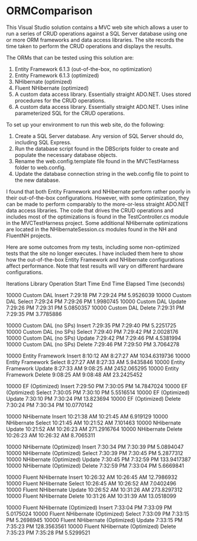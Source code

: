 # ORMComparison

This Visual Studio solution contains a MVC web site which allows a user to run a series of CRUD operations against a SQL Server database using one or more ORM frameworks and data access libraries.  The site records the time taken to perform the CRUD operations and displays the results.

The ORMs that can be tested using this solution are:

1) Entity Framework 6.1.3 (out-of-the-box, no optimization)
2) Entity Framework 6.1.3 (optimized)
3) NHibernate (optimized)
4) Fluent NHibernate (optimized)
5) A custom data access library.  Essentially straight ADO.NET.  Uses stored procedures for the CRUD operations.
6) A custom data access library.  Essentially straight ADO.NET.  Uses inline parameterized SQL for the CRUD operations.

To set up your environment to run this web site, do the following:

1) Create a SQL Server database.  Any version of SQL Server should do, including SQL Express.
2) Run the database script found in the DBScripts folder to create and populate the necessary database objects.  
3) Rename the web.config.template file found in the MVCTestHarness folder to web.config.
4) Update the database connection string in the web.config file to point to the new database.


I found that both Entity Framework and NHibernate perform rather poorly in their out-of-the-box configurations.  However, with some optimization, they can be made to perform comparably to the more-or-less straight ADO.NET data access libraries.  The code that drives the CRUD operations and includes most of the optimizations is found in the TestController.cs module in the MVCTestHarness project.  Some additional NHibernate optimizations are located in the NHibernateSession.cs modules found in the NH and FluentNH projects.

Here are some outcomes from my tests, including some non-optimized tests that the site no longer executes.  I have included them here to show how the out-of-the-box Entity Framework and NHibernate configurations affect performance.  Note that test results will vary on different hardware configurations.

Iterations  Library                        Operation  Start Time   End Time     Elapsed Time (seconds)

10000       Custom DAL                     Insert     7:29:18 PM   7:29:24 PM   5.9526039
10000       Custom DAL                     Select     7:29:24 PM   7:29:26 PM   1.9980745
10000       Custom DAL                     Update     7:29:26 PM   7:29:31 PM   5.0850357
10000       Custom DAL                     Delete     7:29:31 PM   7:29:35 PM   3.7785886

10000       Custom DAL (no SPs)            Insert     7:29:35 PM   7:29:40 PM   5.2251725
10000       Custom DAL (no SPs)            Select     7:29:40 PM   7:29:42 PM   2.0028176
10000       Custom DAL (no SPs)            Update     7:29:42 PM   7:29:46 PM   4.5381994
10000       Custom DAL (no SPs)            Delete     7:29:46 PM   7:29:50 PM   3.7064278

10000       Entity Framework               Insert     8:10:12 AM   8:27:27 AM   1034.6319736
10000	    Entity Framework               Select     8:27:27 AM   8:27:33 AM   5.9435846
10000	    Entity Framework               Update     8:27:33 AM   9:08:25 AM   2452.065295
10000	    Entity Framework               Delete     9:08:25 AM   9:08:48 AM   23.2425452

10000       EF (Optimized)                 Insert     7:29:50 PM   7:30:05 PM   14.7847024
10000       EF (Optimized)                 Select     7:30:05 PM   7:30:10 PM   5.5516514
10000       EF (Optimized)                 Update     7:30:10 PM   7:30:24 PM   13.823694
10000       EF (Optimized)                 Delete     7:30:24 PM   7:30:34 PM   10.0770142

10000       NHibernate	                   Insert     10:21:38 AM  10:21:45 AM  6.919129
10000       NHibernate	                   Select     10:21:45 AM  10:21:52 AM  7.101463
10000       NHibernate	                   Update     10:21:52 AM  10:26:23 AM  271.2916764
10000       NHibernate                     Delete     10:26:23 AM  10:26:32 AM  8.7065311

10000       NHibernate (Optimized)         Insert     7:30:34 PM   7:30:39 PM   5.0894047
10000       NHibernate (Optimized)         Select     7:30:39 PM   7:30:45 PM   5.2877312
10000       NHibernate (Optimized)         Update     7:30:45 PM   7:32:59 PM   133.9417387
10000       NHibernate (Optimized)         Delete     7:32:59 PM   7:33:04 PM   5.6669841

10000       Fluent NHibernate              Insert     10:26:32 AM  10:26:45 AM  12.7986932
10000       Fluent NHibernate              Select     10:26:45 AM  10:26:52 AM  7.0402496
10000       Fluent NHibernate              Update     10:26:52 AM  10:31:26 AM  273.8297312
10000       Fluent NHibernate              Delete     10:31:26 AM  10:31:39 AM  13.0518099

10000       Fluent NHibernate (Optimized)  Insert     7:33:04 PM   7:33:09 PM   5.0175024
10000       Fluent NHibernate (Optimized)  Select     7:33:09 PM   7:33:15 PM   5.2698945
10000       Fluent NHibernate (Optimized)  Update     7:33:15 PM   7:35:23 PM   128.3563561
10000       Fluent NHibernate (Optimized)  Delete     7:35:23 PM   7:35:28 PM   5.5299521


